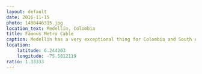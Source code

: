```yaml
---
layout: default
date: 2016-11-15
photo: 1480446315.jpg
location_text: Medellin, Colombia
title: Famous Metro Cable
caption: Medellin has a very exceptional thing for Colombia and South America in general, a subway. Even better, that subway is connected to the metro cable that goes above the different 'communas' and unsafe districts. The one on the picture reaches a National Park around the city.
location:
    latitude: 6.244203
    longitude: -75.5812119
ratio: 1.33333
---
```

